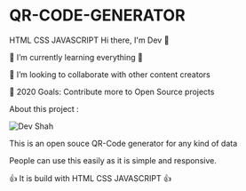 # QR-CODE-GENERATOR
HTML CSS JAVASCRIPT
Hi there, I'm Dev 👋



🌱 I’m currently learning everything 🤣

👯 I’m looking to collaborate with other content creators

🥅 2020 Goals: Contribute more to Open Source projects


About this project :

![Dev Shah](https://forthebadge.com/images/badges/built-with-love.svg)

This is an open souce QR-Code generator for any kind of data 

People can use this easily as it is simple and responsive.

👍 It is build with HTML CSS JAVASCRIPT 👍


